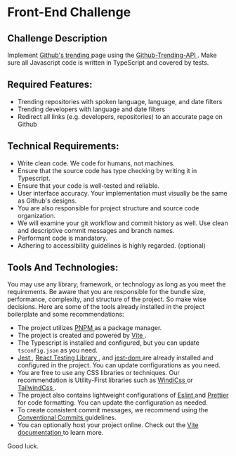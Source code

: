 # Front-End Challenge

## Challenge Description

Implement [ Github's trending ](https://github.com/trending) page using the
[ Github-Trending-API ](https://github.com/NiklasTiede/Github-Trending-API).
Make sure all Javascript code is written in TypeScript and covered by tests.

## Required Features:

- Trending repositories with spoken language, language, and date filters
- Trending developers with language and date filters
- Redirect all links (e.g. developers, repositories) to an accurate page on
  Github

## Technical Requirements:

- Write clean code. We code for humans, not machines.
- Ensure that the source code has type checking by writing it in Typescript.
- Ensure that your code is well-tested and reliable.
- User interface accuracy. Your implementation must visually be the same as
  Github's designs.
- You are also responsible for project structure and source code organization.
- We will examine your git workflow and commit history as well. Use clean and
  descriptive commit messages and branch names.
- Performant code is mandatory.
- Adhering to accessibility guidelines is highly regarded. (optional)

## Tools And Technologies:

You may use any library, framework, or technology as long as you meet the
requirements. Be aware that you are responsible for the bundle size,
performance, complexity, and structure of the project. So make wise decisions.
Here are some of the tools already installed in the project boilerplate and some
recommendations:

- The project utilizes [ PNPM ](https://pnpm.io/) as a package manager.
- The project is created and powered by [ Vite ](https://vitejs.dev/).
- The Typescript is installed and configured, but you can update `tsconfig.json`
  as you need.
- [ Jest ](https://jestjs.io/),
  [ React Testing Library ](https://testing-library.com/docs/react-testing-library/intro/),
  and [ jest-dom ](https://github.com/testing-library/jest-dom) are already
  installed and configured in the project. You can update configurations as you
  need.
- You are free to use any CSS libraries or techniques. Our recommendation is
  Utility-First libraries such as [ WindiCss ](https://windicss.org/) or
  [ TailwindCss ](https://tailwindcss.com/).
- The project also contains lightweight configurations of
  [ Eslint ](https://eslint.org/) and [ Prettier ](https://prettier.io/) for
  code formatting. You can update the configuration as needed.
- To create consistent commit messages, we recommend using the
  [ Conventional Commits ](https://www.conventionalcommits.org/) guidelines.
- You can optionally host your project online. Check out the
  [ Vite documentation ](https://vitejs.dev/guide/static-deploy.html) to learn
  more.

Good luck.
